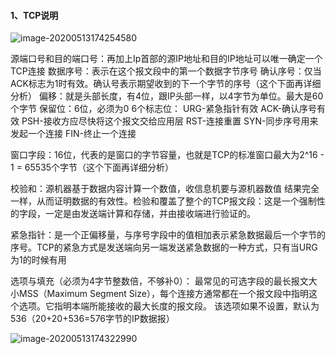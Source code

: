 #### 1、TCP说明

![image-20200513174254580](C:\Users\20924\AppData\Roaming\Typora\typora-user-images\image-20200513174254580.png)

源端口号和目的端口号：再加上Ip首部的源IP地址和目的IP地址可以唯一确定一个TCP连接
数据序号：表示在这个报文段中的第一个数据字节序号
确认序号：仅当ACK标志为1时有效。确认号表示期望收到的下一个字节的序号（这个下面再详细分析）
偏移：就是头部长度，有4位，跟IP头部一样，以4字节为单位。最大是60个字节
保留位：6位，必须为0
6个标志位：
URG-紧急指针有效
ACK-确认序号有效
PSH-接收方应尽快将这个报文交给应用层
RST-连接重置
SYN-同步序号用来发起一个连接
FIN-终止一个连接

窗口字段：16位，代表的是窗口的字节容量，也就是TCP的标准窗口最大为2^16 - 1 = 65535个字节（这个下面再详细分析）

校验和：源机器基于数据内容计算一个数值，收信息机要与源机器数值 结果完全一样，从而证明数据的有效性。检验和覆盖了整个的TCP报文段：这是一个强制性的字段，一定是由发送端计算和存储，并由接收端进行验证的。

紧急指针：是一个正偏移量，与序号字段中的值相加表示紧急数据最后一个字节的序号。TCP的紧急方式是发送端向另一端发送紧急数据的一种方式，只有当URG为1的时候有用

选项与填充（必须为4字节整数倍，不够补0）：
最常见的可选字段的最长报文大小MSS（Maximum Segment Size），每个连接方通常都在一个报文段中指明这个选项。它指明本端所能接收的最大长度的报文段。
该选项如果不设置，默认为536（20+20+536=576字节的IP数据报）





![image-20200513174322990](C:\Users\20924\AppData\Roaming\Typora\typora-user-images\image-20200513174322990.png)

